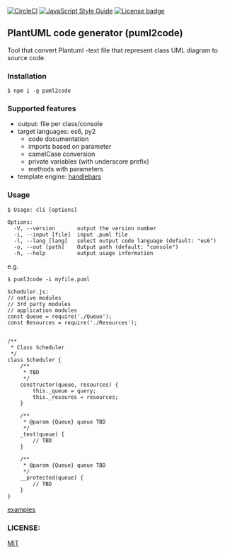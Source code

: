 [![CircleCI](https://circleci.com/gh/jupe/puml2code/tree/master.svg?style=svg)](https://circleci.com/gh/jupe/puml2code/tree/master)
[![JavaScript Style Guide](https://img.shields.io/badge/code_style-standard-brightgreen.svg)](https://standardjs.com)
[![License badge](https://img.shields.io/badge/license-MIT-blue.svg)](https://img.shields.io)


## PlantUML code generator (puml2code)

Tool that convert Plantuml -text file that represent class UML diagram to source code.


### Installation

```
$ npm i -g puml2code
```

### Supported features
* output: file per class/console
* target languages: es6, py2
  * code documentation
  * imports based on parameter
  * camelCase conversion
  * private variables (with underscore prefix)
  * methods with parameters
* template engine: [handlebars](http://handlebarsjs.com)

### Usage

```
$ Usage: cli [options]

Options:
  -V, --version       output the version number
  -i, --input [file]  input .puml file
  -l, --lang [lang]   select output code language (default: "es6")
  -o, --out [path]    Output path (default: "console")
  -h, --help          output usage information

```

e.g.
```
$ puml2code -i myfile.puml

Scheduler.js:
// native modules
// 3rd party modules
// application modules
const Queue = require('./Queue');
const Resources = require('./Resources');


/**
 * Class Scheduler
 */
class Scheduler {
    /**
     * TBD
     */
    constructor(queue, resources) {
        this._queue = query;
        this._resoures = resources;
    }

    /**
     * @param {Queue} queue TBD
     */
    _test(queue) {
        // TBD
    }

    /**
     * @param {Queue} queue TBD
     */
    __protected(queue) {
        // TBD
    }
}
```
[examples](examples/sample.js)

### LICENSE:
[MIT](LICENSE)